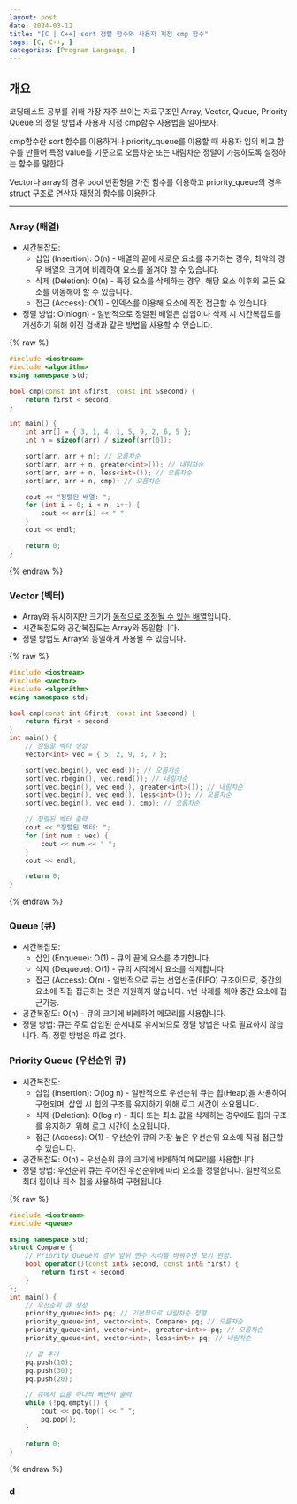 ```yaml
---
layout: post
date: 2024-03-12
title: "[C | C++] sort 정렬 함수와 사용자 지정 cmp 함수"
tags: [C, C++, ]
categories: [Program Language, ]
---
```



## 개요


코딩테스트 공부를 위해 가장 자주 쓰이는 자료구조인 Array, Vector, Queue, Priority Queue 의 정렬 방법과 사용자 지정 cmp함수 사용법을 알아보자.


cmp함수란 sort 함수를 이용하거나 priority_queue를 이용할 때 사용자 임의 비교 함수를 만들어 특정 value를 기준으로 오름차순 또는 내림차순 정렬이 가능하도록 설정하는 함수를 말한다.


Vector나 array의 경우 bool 반환형을 가진 함수를 이용하고
priority_queue의 경우 struct 구조로 연산자 재정의 함수를 이용한다.


---



### Array (배열)

- 시간복잡도:
	- 삽입 (Insertion): O(n) - 배열의 끝에 새로운 요소를 추가하는 경우, 최악의 경우 배열의 크기에 비례하여 요소를 옮겨야 할 수 있습니다.
	- 삭제 (Deletion): O(n) - 특정 요소를 삭제하는 경우, 해당 요소 이후의 모든 요소를 이동해야 할 수 있습니다.
	- 접근 (Access): O(1) - 인덱스를 이용해 요소에 직접 접근할 수 있습니다.
- 정렬 방법: O(nlogn) - 일반적으로 정렬된 배열은 삽입이나 삭제 시 시간복잡도를 개선하기 위해 이진 검색과 같은 방법을 사용할 수 있습니다.


{% raw %}
```c++
#include <iostream>
#include <algorithm>
using namespace std;

bool cmp(const int &first, const int &second) {
	return first < second;
}

int main() {
	int arr[] = { 3, 1, 4, 1, 5, 9, 2, 6, 5 };
	int n = sizeof(arr) / sizeof(arr[0]);

	sort(arr, arr + n); // 오름차순
	sort(arr, arr + n, greater<int>()); // 내림차순
	sort(arr, arr + n, less<int>()); // 오름차순
	sort(arr, arr + n, cmp); // 오름차순

	cout << "정렬된 배열: ";
	for (int i = 0; i < n; i++) {
		cout << arr[i] << " ";
	}
	cout << endl;

	return 0;
}
```
{% endraw %}




### Vector (벡터)

- Array와 유사하지만 크기가 <u>동적으로 조정될 수 있는 배열</u>입니다.
- 시간복잡도와 공간복잡도는 Array와 동일합니다.
- 정렬 방법도 Array와 동일하게 사용될 수 있습니다.


{% raw %}
```c++
#include <iostream>
#include <vector>
#include <algorithm>
using namespace std;

bool cmp(const int &first, const int &second) {
	return first < second;
}
int main() {
	// 정렬할 벡터 생성
	vector<int> vec = { 5, 2, 9, 3, 7 };

	sort(vec.begin(), vec.end()); // 오름차순
	sort(vec.rbegin(), vec.rend()); // 내림차순
	sort(vec.begin(), vec.end(), greater<int>()); // 내림차순
	sort(vec.begin(), vec.end(), less<int>()); // 오름차순
	sort(vec.begin(), vec.end(), cmp); // 오름차순

	// 정렬된 벡터 출력
	cout << "정렬된 벡터: ";
	for (int num : vec) {
		cout << num << " ";
	}
	cout << endl;

	return 0;
}
```
{% endraw %}




### Queue (큐)

- 시간복잡도:
	- 삽입 (Enqueue): O(1) - 큐의 끝에 요소를 추가합니다.
	- 삭제 (Dequeue): O(1) - 큐의 시작에서 요소를 삭제합니다.
	- 접근 (Access): O(n) - 일반적으로 큐는 선입선출(FIFO) 구조이므로, 중간의 요소에 직접 접근하는 것은 지원하지 않습니다. n번 삭제를 해야 중간 요소에 접근가능.
- 공간복잡도: O(n) - 큐의 크기에 비례하여 메모리를 사용합니다.
- 정렬 방법: 큐는 주로 삽입된 순서대로 유지되므로 정렬 방법은 따로 필요하지 않습니다. 즉, 정렬 방법은 따로 없다.


### Priority Queue (우선순위 큐)

- 시간복잡도:
	- 삽입 (Insertion): O(log n) - 일반적으로 우선순위 큐는 힙(Heap)을 사용하여 구현되며, 삽입 시 힙의 구조를 유지하기 위해 로그 시간이 소요됩니다.
	- 삭제 (Deletion): O(log n) - 최대 또는 최소 값을 삭제하는 경우에도 힙의 구조를 유지하기 위해 로그 시간이 소요됩니다.
	- 접근 (Access): O(1) - 우선순위 큐의 가장 높은 우선순위 요소에 직접 접근할 수 있습니다.
- 공간복잡도: O(n) - 우선순위 큐의 크기에 비례하여 메모리를 사용합니다.
- 정렬 방법: 우선순위 큐는 주어진 우선순위에 따라 요소를 정렬합니다. 일반적으로 최대 힙이나 최소 힙을 사용하여 구현됩니다.


{% raw %}
```c++
#include <iostream>
#include <queue>

using namespace std;
struct Compare {
	// Priority Queue의 경우 앞뒤 변수 자리를 바꿔주면 보기 편함.
	bool operator()(const int& second, const int& first) {
		return first < second;
	}
};
int main() {
	// 우선순위 큐 생성
	priority_queue<int> pq; // 기본적으로 내림차순 정렬
	priority_queue<int, vector<int>, Compare> pq; // 오름차순
	priority_queue<int, vector<int>, greater<int>> pq; // 오름차순
	priority_queue<int, vector<int>, less<int>> pq; // 내림차순

	// 값 추가
	pq.push(10);
	pq.push(30);
	pq.push(20);

	// 큐에서 값을 하나씩 빼면서 출력
	while (!pq.empty()) {
		cout << pq.top() << " ";
		pq.pop();
	}

	return 0;
}
```
{% endraw %}




### d

